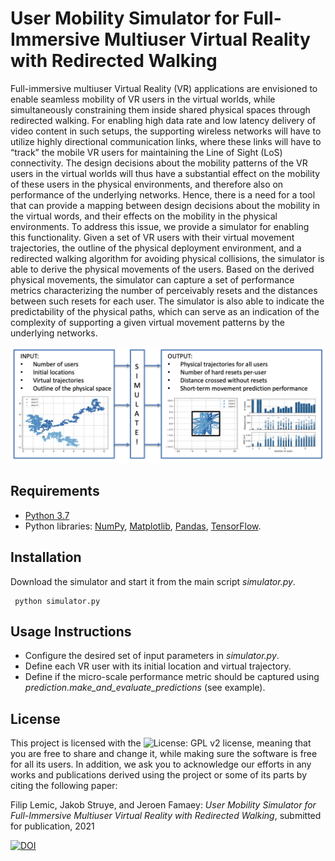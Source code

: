 # User Mobility Simulator for Full-Immersive Multiuser Virtual Reality with Redirected Walking #

<div class="align-justify"> Full-immersive multiuser Virtual Reality (VR) applications are envisioned to enable seamless mobility of VR users in the virtual worlds, while simultaneously constraining them inside shared physical spaces through redirected walking. For enabling high data rate and low latency delivery of video content in such setups, the supporting wireless networks will have to utilize highly directional communication links, where these links will have to “track” the mobile VR users for maintaining the Line of Sight (LoS) connectivity. The design decisions about the mobility patterns of the VR users in the virtual worlds will thus have a substantial effect on the mobility of these users in the physical environments, and therefore also on performance of the underlying networks. Hence, there is a need for a tool that can provide a mapping between design decisions about the mobility in the virtual words, and their effects on the mobility in the physical environments. To address this issue, we provide a simulator for enabling this functionality. Given a set of VR users with their virtual movement trajectories, the outline of the physical deployment environment, and a redirected walking algorithm for avoiding physical collisions, the simulator is able to derive the physical movements of the users. Based on the derived physical movements, the simulator can capture a set of performance metrics characterizing the number of perceivably resets and the distances between such resets for each user. The simulator is also able to indicate the predictability of the physical paths, which can serve as an indication of the complexity of supporting a given virtual movement patterns by the underlying networks.</div>

![Usage overview](overview.png)

## Requirements

* <a href="https://www.python.org/downloads/release/python-370/">Python 3.7</a>
* Python libraries: <a href="https://numpy.org/">NumPy</a>, <a href="https://matplotlib.org/">Matplotlib</a>, <a href="https://pandas.pydata.org/">Pandas</a>, <a href="https://www.tensorflow.org/learn">TensorFlow</a>.

## Installation

Download the simulator and start it from the main script _simulator.py_. 

```vim
 python simulator.py
```

## Usage Instructions

* Configure the desired set of input parameters in _simulator.py_. 
* Define each VR user with its initial location and virtual trajectory.
* Define if the micro-scale performance metric should be captured using _prediction.make_and_evaluate_predictions_ (see example).

## License

This project is licensed with the ![License: GPL v2](https://img.shields.io/badge/License-GPL%20v2-blue.svg) license, meaning that you are free to share and change it, while making sure the software is free for all its users. In addition, we ask you to acknowledge our efforts in any works and publications derived using the project or some of its parts by citing the following paper:

Filip Lemic, Jakob Struye, and Jeroen Famaey: _User Mobility Simulator for Full-Immersive Multiuser Virtual Reality with Redirected Walking_, submitted for publication, 2021 

[![DOI](https://zenodo.org/badge/391089467.svg)](https://zenodo.org/badge/latestdoi/391089467)
